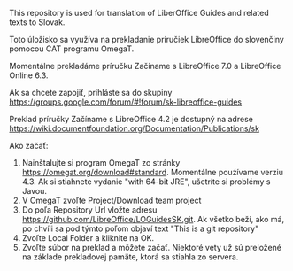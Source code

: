 This repository is used for translation of LiberOffice Guides and related texts to Slovak.

Toto úložisko sa využíva na prekladanie príručiek LibreOffice do slovenčiny pomocou CAT programu OmegaT.

Momentálne prekladáme príručku Začíname s LibreOffice 7.0 a LibreOffice Online 6.3.

Ak sa chcete zapojiť, prihláste sa do skupiny https://groups.google.com/forum/#!forum/sk-libreoffice-guides

Preklad príručky Začíname s LibreOffice 4.2 je dostupný na adrese https://wiki.documentfoundation.org/Documentation/Publications/sk

Ako začať:
1. Nainštalujte si program OmegaT zo stránky https://omegat.org/download#standard. Momentálne pouźívame verziu 4.3. Ak si stiahnete vydanie "with 64-bit JRE", ušetríte si problémy s Javou.
2. V OmegaT zvoľte Project/Download team project
3. Do poľa Repository Url vložte adresu https://github.com/LibreOffice/LOGuidesSK.git. Ak všetko beží, ako má, po chvíli sa pod týmto poľom objaví text "This is a git repository"
4. Zvoľte Local Folder a kliknite na OK.
5. Zvoľte súbor na preklad a môžete začať. Niektoré vety už sú preložené na základe prekladovej pamäte, ktorá sa stiahla zo servera.
